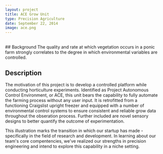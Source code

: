 ```yaml
---
layout: project
title: ACE Grow Unit
type: Precision Agriculture
date: September 22, 2014
image: ace.png
---
```


<br>
## Background
The quality and rate at which vegetation occurs in a ponic farm strongly correlates to the degree in which environmental variables are controlled.

## Description
The motivation of this project is to develop a controlled platform while conducting horticulture experiments.  Identified as Project Autonomous Control Environment, or ACE, this unit bears the capability to fully automate the farming process without any user input.  It is retrofitted from a functioning Craigslist upright freezer and equipped with a number of environmental control systems to ensure consistent and reliable grow data throughout the obseration process.  Further included are novel sensory designs to better quantify the outcome of experimentation.

This illustration marks the transition in which our startup has made - specifically in the field of research and development.  In learning about our team's core compentencies, we've realized our strengths in precision engineering and intend to explore this capability in a niche setting.

